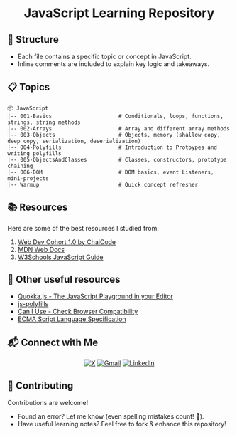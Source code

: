 <h1 align="center">JavaScript Learning Repository</h1>

## 📂 Structure
- Each file contains a specific topic or concept in JavaScript.
- Inline comments are included to explain key logic and takeaways.

## 📋 Topics 

```
📦 JavaScript  
│-- 001-Basics                     # Conditionals, loops, functions, strings, string methods  
│-- 002-Arrays                     # Array and different array methods  
│-- 003-Objects                    # Objects, memory (shallow copy, deep copy, serialization, deserialization)
│-- 004-Polyfills                  # Introduction to Protoypes and writing polyfills  
│-- 005-ObjectsAndClasses          # Classes, constructors, prototype chaining
│-- 006-DOM                        # DOM basics, event Listeners, mini-projects
|-- Warmup                         # Quick concept refresher
```

## 📚 Resources
Here are some of the best resources I studied from: 

1. [Web Dev Cohort 1.0 by ChaiCode](https://courses.chaicode.com/learn/batch/about?bundleId=214297)
2. [MDN Web Docs](https://developer.mozilla.org/en-US/docs/Web/JavaScript)
3. [W3Schools JavaScript Guide](https://www.w3schools.com/js/default.asp)

## 🔗 Other useful resources
- [Quokka.js - The JavaScript Playground in your Editor](https://quokkajs.com/)
- [js-polyfills](https://cdnjs.cloudflare.com/ajax/libs/js-polyfills/0.1.43/polyfill.js)
- [Can I Use - Check Browser Compatibility](https://caniuse.com/)
- [ECMA Script Language Specification](https://tc39.es/ecma262/)

## 📬 Connect with Me  
  
<div align="center">

[![X](https://img.shields.io/badge/X-%23000000.svg?logo=X&logoColor=white)](https://twitter.com/VishalKapgate)
[![Gmail](https://img.shields.io/badge/Gmail-D14836?logo=gmail&logoColor=white)](mailto:vishaldk26@gmail.com)
[![LinkedIn](https://custom-icon-badges.demolab.com/badge/LinkedIn-0A66C2?logo=linkedin-white&logoColor=fff)](https://linkedin.com/in/vishalkapgate)

</div>

## 🤝 Contributing
Contributions are welcome!  

- Found an error? Let me know (even spelling mistakes count! 📝).  
- Have useful learning notes? Feel free to fork & enhance this repository!
